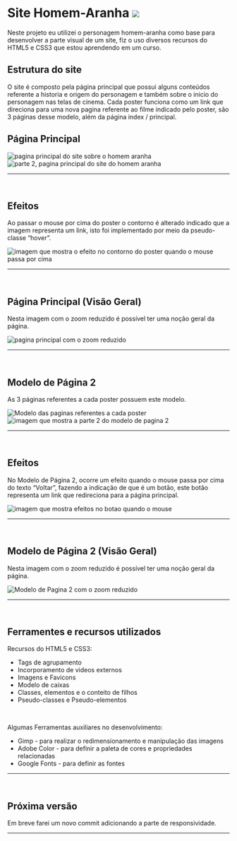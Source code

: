 # Site Homem-Aranha  <img src = "https://github.com/CarlosVinicios99/Site-Homem-Aranha/blob/main/imagens/homem-aranha-animado.png?raw=true">


<p>
  Neste projeto eu utilizei o personagem homem-aranha como base para desenvolver a parte visual de um site, fiz o uso diversos recursos do HTML5 e CSS3 que estou aprendendo em um curso.
</p>

## Estrutura do site

<p>
  O site é composto pela página principal que possui alguns conteúdos referente a historia e origem do personagem e também sobre o inicio do personagem nas telas de cinema. Cada poster funciona como um link que direciona para uma nova pagina referente ao filme indicado pelo poster, são 3 páginas desse modelo, além da página index / principal.
</p>

## Página Principal
<img src = "https://github.com/CarlosVinicios99/Site-Homem-Aranha/blob/main/resultados-visuais/pagina-principal-parte1.png?raw=true" alt = "pagina principal do site sobre o homem aranha">
<img src = "https://github.com/CarlosVinicios99/Site-Homem-Aranha/blob/main/resultados-visuais/pagina-principal-parte2.png?raw=true", alt = "parte 2, pagina principal do site do homem aranha">
<hr>
<br>

## Efeitos

<p>
  Ao passar o mouse por cima do poster o contorno é alterado indicado que a imagem representa um link, isto foi implementado por meio da pseudo-classe “hover”.
</p>
<img src = "https://github.com/CarlosVinicios99/Site-Homem-Aranha/blob/main/resultados-visuais/efeito-mudar-de-pagina.png?raw=true" alt = " imagem que mostra o efeito no contorno do poster quando o mouse passa por cima">
<hr>
<br>

## Página Principal (Visão Geral)

<p>
  Nesta imagem com o zoom reduzido é possível ter uma noção geral da página.
</p>
<img src = "https://github.com/CarlosVinicios99/Site-Homem-Aranha/blob/main/resultados-visuais/modelo-da-pagina-principal.png?raw=true" alt = "pagina principal com o zoom reduzido">
<hr>
<br>

## Modelo de Página 2
<p>
  As 3 páginas referentes a cada poster possuem este modelo. 
</p>
<img src = "https://github.com/CarlosVinicios99/Site-Homem-Aranha/blob/main/resultados-visuais/modelo-de-pagina2-parte1.png?raw=true" alt = "Modelo das paginas referentes a cada poster">

<img src = "https://github.com/CarlosVinicios99/Site-Homem-Aranha/blob/main/resultados-visuais/modelo-de-pagina2-parte2.png?raw=true" alt = "imagem que mostra a parte 2 do modelo de pagina 2">
<hr>
<br>

## Efeitos
<p>
  No Modelo de Página 2, ocorre um efeito quando o mouse passa por cima do texto “Voltar”, fazendo a indicação de que é um botão, este botão representa um link que redireciona para a página principal.
</p>
<img src = "https://github.com/CarlosVinicios99/Site-Homem-Aranha/blob/main/resultados-visuais/efeito-voltar.png?raw=true", alt = "imagem que mostra efeitos no botao quando o mouse">
<hr>
<br>

## Modelo de Página 2 (Visão Geral)

<p>
  Nesta imagem com o zoom reduzido é possível ter uma noção geral da página.
</p>
<img src = "https://github.com/CarlosVinicios99/Site-Homem-Aranha/blob/main/resultados-visuais/modelo-de-pagina2.png?raw=true" alt = "Modelo de Pagina 2 com o zoom reduzido">
<hr>
<br>

## Ferramentes e recursos utilizados

<p>
  Recursos do HTML5 e CSS3:
  <ul>
    <li> Tags de agrupamento </li>
    <li> Incorporamento de videos externos </li>
    <li> Imagens e Favicons </li>
    <li> Modelo de caixas </li>
    <li> Classes, elementos e o conteito de filhos</li>
    <li> Pseudo-classes e Pseudo-elementos</li> 
  </ul>
  <br>
<p>
  Algumas Ferramentas auxiliares no desenvolvimento:
</p>
  <ul>
    <li>Gimp - para realizar  o redimensionamento e manipulação das imagens</li>
    <li> Adobe Color - para definir a paleta de cores e propriedades relacionadas</li>
    <li> Google Fonts - para definir as fontes</li>
  </ul>
  <hr>
  <br>

## Próxima versão

<p> 
  Em breve farei um novo commit adicionando a parte de responsividade.
</p>
<hr>
<br>
